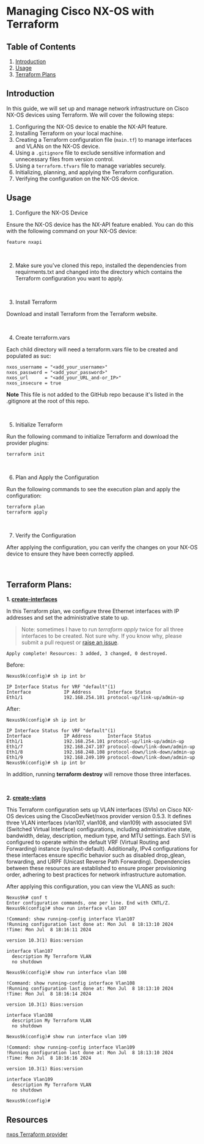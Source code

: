 # Managing Cisco NX-OS with Terraform

## Table of Contents

1. [Introduction](#introduction)
2. [Usage](#usage)
3. [Terraform Plans](#terraform-plans)

## Introduction

In this guide, we will set up and manage network infrastructure on Cisco NX-OS devices using Terraform. We will cover the following steps:

1. Configuring the NX-OS device to enable the NX-API feature.
2. Installing Terraform on your local machine.
3. Creating a Terraform configuration file (`main.tf`) to manage interfaces and VLANs on the NX-OS device.
4. Using a `.gitignore` file to exclude sensitive information and unnecessary files from version control.
5. Using a `terraform.tfvars` file to manage variables securely.
6. Initializing, planning, and applying the Terraform configuration.
7. Verifying the configuration on the NX-OS device.


## Usage

1. Configure the NX-OS Device
   
Ensure the NX-OS device has the NX-API feature enabled. You can do this with the following command on your NX-OS device:

```
feature nxapi
```

<br>

2. Make sure you've cloned this repo, installed the dependencies from requirments.txt and changed into the directory which contains the Terraform configuration you want to apply.

<br>

3. Install Terraform
   
Download and install Terraform from the Terraform website.

<br>

4. Create terraform.vars

Each child directory will need a terraform.vars file to be created and populated as suc:

```
nxos_username = "<add_your_username>"
nxos_password = "<add_your_password>"
nxos_url      = "<add_your_URL_and-or_IP>"
nxos_insecure = true
```

**Note** This file is not added to the GitHub repo because it's listed in the .gitignore at the root of this repo.

<br>

5. Initialize Terraform
   
Run the following command to initialize Terraform and download the provider plugins:

```
terraform init
```

<br>

6. Plan and Apply the Configuration
   
Run the following commands to see the execution plan and apply the configuration:

```
terraform plan
terraform apply
```

<br>

7. Verify the Configuration
   
After applying the configuration, you can verify the changes on your NX-OS device to ensure they have been correctly applied.

<br>

## Terraform Plans: 

**1. [create-interfaces](https://github.com/xanderstevenson/data-center-development/tree/main/nx-os/terraform_nx-os/create-interfaces)**

In this Terraform plan, we configure three Ethernet interfaces with IP addresses and set the administrative state to up.

> Note: sometimes I have to run *terraform apply* twice for all three interfaces to be created. Not sure why. If you know why, please submit a pull request or [raise an issue](https://github.com/xanderstevenson/data-center-development/issues/new).

```
Apply complete! Resources: 3 added, 3 changed, 0 destroyed.
```

Before:

```
Nexus9k(config)# sh ip int br

IP Interface Status for VRF "default"(1)
Interface            IP Address      Interface Status
Eth1/1               192.168.254.101 protocol-up/link-up/admin-up
```


After:

```
Nexus9k(config)# sh ip int br

IP Interface Status for VRF "default"(1)
Interface            IP Address      Interface Status
Eth1/1               192.168.254.101 protocol-up/link-up/admin-up       
Eth1/7               192.168.247.107 protocol-down/link-down/admin-up   
Eth1/8               192.168.248.108 protocol-down/link-down/admin-up   
Eth1/9               192.168.249.109 protocol-down/link-down/admin-up   
Nexus9k(config)# sh ip int br
```

In addition, running **terraform destroy** will remove those three interfaces.


<br>


**2. [create-vlans](https://github.com/xanderstevenson/data-center-development/tree/main/nx-os/terraform_nx-os/create-vlans)**

This Terraform configuration sets up VLAN interfaces (SVIs) on Cisco NX-OS devices using the CiscoDevNet/nxos provider version 0.5.3. It defines three VLAN interfaces (vlan107, vlan108, and vlan109) with associated SVI (Switched Virtual Interface) configurations, including administrative state, bandwidth, delay, description, medium type, and MTU settings. Each SVI is configured to operate within the default VRF (Virtual Routing and Forwarding) instance (sys/inst-default). Additionally, IPv4 configurations for these interfaces ensure specific behavior such as disabled drop_glean, forwarding, and URPF (Unicast Reverse Path Forwarding). Dependencies between these resources are established to ensure proper provisioning order, adhering to best practices for network infrastructure automation.

After applying this configuration, you can view the VLANS as such:

```
Nexus9k# conf t
Enter configuration commands, one per line. End with CNTL/Z.
Nexus9k(config)# show run interface vlan 107

!Command: show running-config interface Vlan107
!Running configuration last done at: Mon Jul  8 18:13:10 2024
!Time: Mon Jul  8 18:16:11 2024

version 10.3(1) Bios:version  

interface Vlan107
  description My Terraform VLAN
  no shutdown

Nexus9k(config)# show run interface vlan 108

!Command: show running-config interface Vlan108
!Running configuration last done at: Mon Jul  8 18:13:10 2024
!Time: Mon Jul  8 18:16:14 2024

version 10.3(1) Bios:version  

interface Vlan108
  description My Terraform VLAN
  no shutdown

Nexus9k(config)# show run interface vlan 109

!Command: show running-config interface Vlan109
!Running configuration last done at: Mon Jul  8 18:13:10 2024
!Time: Mon Jul  8 18:16:16 2024

version 10.3(1) Bios:version  

interface Vlan109
  description My Terraform VLAN
  no shutdown

Nexus9k(config)#
```





## Resources

[nxos Terraform provider](https://registry.terraform.io/providers/CiscoDevNet/nxos/latest)

